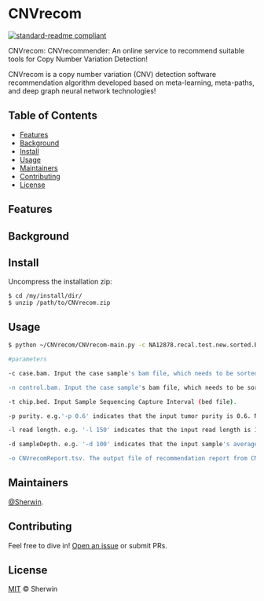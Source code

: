 # CNVrecom

[![standard-readme compliant](https://img.shields.io/badge/readme%20style-standard-brightgreen.svg?style=flat-square)](https://github.com/Sherwin-xjtu/CNVrecom/edit/master/README.md)

CNVrecom: CNVrecommender: An online service to recommend suitable tools for Copy Number Variation Detection!

CNVrecom is a copy number variation (CNV) detection software recommendation algorithm developed based on meta-learning, meta-paths, and deep graph neural network technologies! 

## Table of Contents

- [Features](#features)
- [Background](#background)
- [Install](#install)
- [Usage](#usage)
- [Maintainers](#maintainers)
- [Contributing](#contributing)
- [License](#license)

## Features



## Background



## Install
Uncompress the installation zip:

    $ cd /my/install/dir/
    $ unzip /path/to/CNVrecom.zip
    

## Usage


```sh
$ python ~/CNVrecom/CNVrecom-main.py -c NA12878.recal.test.new.sorted.bam -n NA12878n.recal.test.new.sorted.bam -t chip.bed -p 0 -l 101 -d 100 -o CNVrecomReport.tsv

#parameters

-c case.bam. Input the case sample's bam file, which needs to be sorted and indexed.

-n control.bam. Input the case sample's bam file, which needs to be sorted and indexed.

-t chip.bed. Input Sample Sequencing Capture Interval (bed file).

-p purity. e.g.'-p 0.6' indicates that the input tumor purity is 0.6. Note: The tumor purity of the input sample is required. It is recommended to use the ABSOLUTE tool to estimate the tumor purity of the sample.

-l read length. e.g. '-l 150' indicates that the input read length is 150bp. Note: This can be obtained using tools like samtools or pysam.

-d sampleDepth. e.g. '-d 100' indicates that the input sample's average depth is 100X. Note: This can be obtained using tools like samtools or pysam.

-o CNVrecomReport.tsv. The output file of recommendation report from CNVrecom.
```


## Maintainers

[@Sherwin](https://github.com/Sherwin-xjtu).

## Contributing

Feel free to dive in! [Open an issue](https://github.com/Sherwin-xjtu/CNVrecom/issues/new) or submit PRs.

## License

[MIT](LICENSE) © Sherwin




